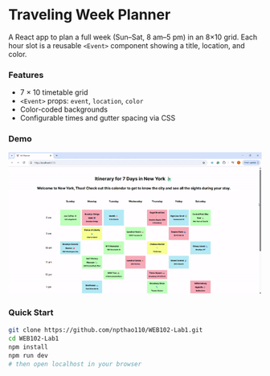 # Traveling Week Planner

A React app to plan a full week (Sun–Sat, 8 am–5 pm) in an 8×10 grid. Each hour slot is a reusable `<Event>` component showing a title, location, and color.

### Features
- 7 × 10 timetable grid  
- `<Event>` props: `event`, `location`, `color`
- Color-coded backgrounds  
- Configurable times and gutter spacing via CSS
### Demo
![App demo](./src/assets/demo.gif)

### Quick Start
```bash
git clone https://github.com/npthao110/WEB102-Lab1.git
cd WEB102-Lab1
npm install
npm run dev      
# then open localhost in your browser
